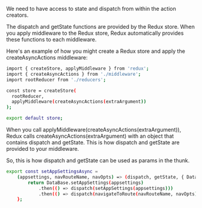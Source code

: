 We need to have access to state and dispatch from within the action creators. 

The dispatch and getState functions are provided by the Redux store. When you apply middleware to the Redux store, Redux automatically provides these functions to each middleware.

Here's an example of how you might create a Redux store and apply the createAsyncActions middleware:

```sh
import { createStore, applyMiddleware } from 'redux';
import { createAsyncActions } from './middleware';
import rootReducer from './reducers';

const store = createStore(
  rootReducer,
  applyMiddleware(createAsyncActions(extraArgument))
);

export default store;
```

When you call applyMiddleware(createAsyncActions(extraArgument)), Redux calls createAsyncActions(extraArgument) with an object that contains dispatch and getState. This is how dispatch and getState are provided to your middleware.

So, this is how dispatch and getState can be used as params in the thunk.

```sh
export const setAppSettingsAsync =
    (appsettings, navRouteName, navOpts) => (dispatch, getState, { DataBase }) => {
        return DataBase.setAppSettings(appsettings)
            .then(() => dispatch(setAppSettings(appsettings)))
            .then(() => dispatch(navigateToRoute(navRouteName, navOpts)));
    };
```